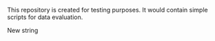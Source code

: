 This repository is created for testing purposes.
It would contain simple scripts for data evaluation.

New string
